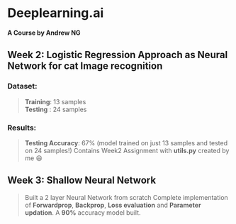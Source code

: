 # Deeplearning.ai
**A Course by Andrew NG**

## Week 2: Logistic Regression Approach as Neural Network for cat Image recognition
### Dataset:
 > **Training**: 13 samples <br>
 > **Testing** : 24 samples
### Results:
 > **Testing Accuracy**: 67% (model trained on just 13 samples and tested on 24 samples!)
 Contains Week2 Assignment with **utils.py** created by me :smile:
 
 ## Week 3: Shallow Neural Network
 > Built a 2 layer Neural Network from scratch 
 > Complete implementation of **Forwardprop**, **Backprop**, **Loss evaluation** and **Parameter updation**.
 > A **90%** accuracy model built.
 
 
 
 

 
